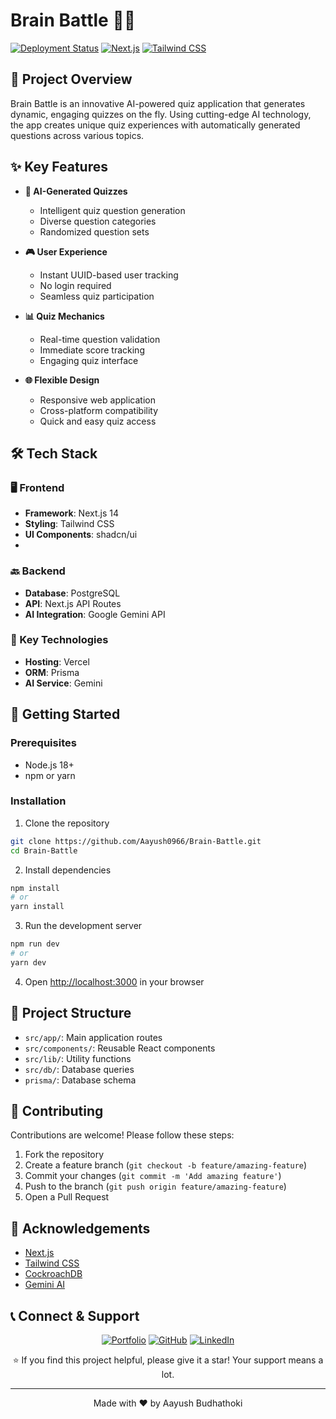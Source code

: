 # Brain Battle 🧠🚀

[![Deployment Status](https://img.shields.io/badge/deployment-active-brightgreen)](https://brain-battle-quiz.vercel.app)
[![Next.js](https://img.shields.io/badge/Next.js-14-black?logo=next.js)](https://nextjs.org/)
[![Tailwind CSS](https://img.shields.io/badge/Tailwind_CSS-38B2AC?logo=tailwind-css&logoColor=white)](https://tailwindcss.com/)

## 🌟 Project Overview

Brain Battle is an innovative AI-powered quiz application that generates dynamic, engaging quizzes on the fly. Using cutting-edge AI technology, the app creates unique quiz experiences with automatically generated questions across various topics.

## ✨ Key Features

- **🤖 AI-Generated Quizzes** 
  - Intelligent quiz question generation
  - Diverse question categories
  - Randomized question sets

- **🎮 User Experience** 
  - Instant UUID-based user tracking
  - No login required
  - Seamless quiz participation

- **📊 Quiz Mechanics**
  - Real-time question validation
  - Immediate score tracking
  - Engaging quiz interface

- **🌐 Flexible Design**
  - Responsive web application
  - Cross-platform compatibility
  - Quick and easy quiz access

## 🛠️ Tech Stack

### 🖥️ Frontend
- **Framework**: Next.js 14
- **Styling**: Tailwind CSS
- **UI Components**: shadcn/ui
- 
### 🔙 Backend
- **Database**: PostgreSQL
- **API**: Next.js API Routes
- **AI Integration**: Google Gemini API

### 🔗 Key Technologies
- **Hosting**: Vercel
- **ORM**: Prisma
- **AI Service**: Gemini

## 🚀 Getting Started

### Prerequisites
- Node.js 18+
- npm or yarn

### Installation

1. Clone the repository
```bash
git clone https://github.com/Aayush0966/Brain-Battle.git
cd Brain-Battle
```

2. Install dependencies
```bash
npm install
# or
yarn install
```

3. Run the development server
```bash
npm run dev
# or
yarn dev
```

4. Open [http://localhost:3000](http://localhost:3000) in your browser

## 🔧 Project Structure

- `src/app/`: Main application routes
- `src/components/`: Reusable React components
- `src/lib/`: Utility functions
- `src/db/`: Database queries
- `prisma/`: Database schema

## 🤝 Contributing

Contributions are welcome! Please follow these steps:

1. Fork the repository
2. Create a feature branch (`git checkout -b feature/amazing-feature`)
3. Commit your changes (`git commit -m 'Add amazing feature'`)
4. Push to the branch (`git push origin feature/amazing-feature`)
5. Open a Pull Request


## 🙏 Acknowledgements

- [Next.js](https://nextjs.org/)
- [Tailwind CSS](https://tailwindcss.com/)
- [CockroachDB](https://www.cockroachlabs.com/)
- [Gemini AI](https://ai.google.dev/)

## 📞 Connect & Support

<div align="center">

[![Portfolio](https://img.shields.io/badge/Portfolio-255E63?style=for-the-badge&logo=About.me&logoColor=white)](https://aayushbudhathoki.com.np)
[![GitHub](https://img.shields.io/badge/GitHub-100000?style=for-the-badge&logo=github&logoColor=white)](https://github.com/Aayush0966)
[![LinkedIn](https://img.shields.io/badge/LinkedIn-0077B5?style=for-the-badge&logo=linkedin&logoColor=white)](https://www.linkedin.com/in/aayush-budhathoki-102954332)

⭐ If you find this project helpful, please give it a star! Your support means a lot.

</div>

---

<div align="center">
Made with ❤️ by Aayush Budhathoki
</div>
